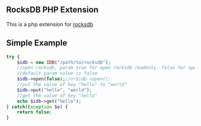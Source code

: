 ## RocksDB PHP Extension
This is a php extension for [rocksdb](https://github.com/facebook/rocksdb)

## Simple Example

```php
try {
    $idb = new IDB("/path/to/rocksdb");
    //open rocksdb, param true for open rocksdb readonly, false for open rocksdb for read and write
    //default param value is false
    $idb->open(false);//or$idb->open(); 
    //put the value of key "hello" to "world"
    $idb->put("hello", "world");
    //get the value of key "hello"
    echo $idb->get("hello");
} catch(Exception $e) {
    return false;
} 
```

